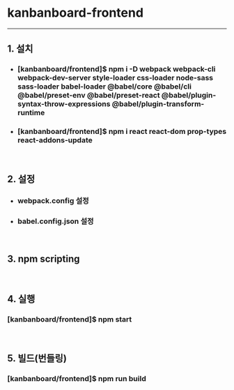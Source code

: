# kanbanboard-frontend

---
##  1. 설치
* ### [kanbanboard/frontend]$ npm i -D webpack webpack-cli webpack-dev-server style-loader css-loader node-sass sass-loader babel-loader @babel/core @babel/cli @babel/preset-env @babel/preset-react @babel/plugin-syntax-throw-expressions @babel/plugin-transform-runtime
* ### [kanbanboard/frontend]$ npm i react react-dom prop-types react-addons-update
&nbsp;
##  2. 설정
  * ###  webpack.config 설정
  * ###  babel.config.json 설정
&nbsp;
##  3. npm scripting
&nbsp;
##  4. 실행
### [kanbanboard/frontend]$ npm start
&nbsp;
##  5. 빌드(번들링)
### [kanbanboard/frontend]$ npm run build
